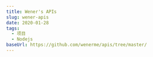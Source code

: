 ```yaml
---
title: Wener's APIs
slug: wener-apis
date: 2020-01-28
tags:
  - 项目
  - Nodejs
baseUrl: https://github.com/wenerme/apis/tree/master/
---
```


<!--import(https://raw.githubusercontent.com/wenerme/apis/master/README.md)-->
